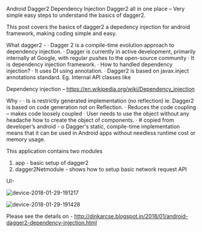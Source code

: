 
Android Dagger2 Dependency Injection
Dagger2 all in one place – Very simple easy steps to understand the basics of dagger2.

This post covers the basics of dagger2 a depedency injection for android framework, making coding simple and easy.

What dagger2 -
·         Dagger 2 is a compile-time evolution approach to dependency injection.
·         Dagger is currently in active development, primarily internally at Google, with regular pushes to the open-source community
·         It is dependency injection framework.
·         How to handled dependency injection?
·         It uses DI using annotation.
·         Dagger2 is based on javax.inject annotations standard. Eg. Internal API classes like

Dependency injection – https://en.wikipedia.org/wiki/Dependency_injection

Why -
·         Is is restrictly generated implementation (no reflection) ie. Dagger2 is based on code generation not on Reflection.
·         Reduces the code coupling – makes code loosely coupled
·         User needs to use the object without any headache how to create the object of components.
·         # copied from developer’s android -
o   Dagger's static, compile-time implementation means that it can be used in Android apps without needless runtime cost or memory usage.

This application contains two modules
1. app - basic setup of dagger2
2. dagger2Netmodule - shows how to setup basic network request API

UI-

![device-2018-01-29-191217](https://user-images.githubusercontent.com/28217318/35513431-00e9198a-0529-11e8-9366-639f9923283a.png)

![device-2018-01-29-191428](https://user-images.githubusercontent.com/28217318/35513432-0118462e-0529-11e8-8f3e-7143362b444f.png)


Please see the details on -
http://dinkarcse.blogspot.in/2018/01/android-dagger2-dependency-injection.html



